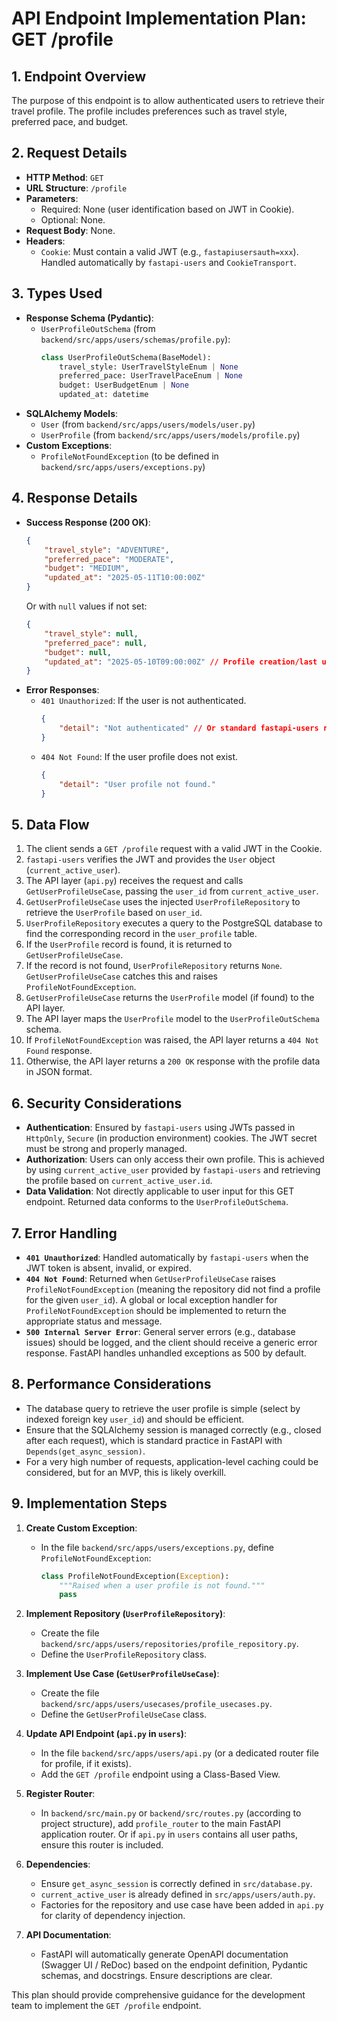 # API Endpoint Implementation Plan: GET /profile
## 1. Endpoint Overview
The purpose of this endpoint is to allow authenticated users to retrieve their travel profile. The profile includes preferences such as travel style, preferred pace, and budget.

## 2. Request Details
-   **HTTP Method**: `GET`
-   **URL Structure**: `/profile`
-   **Parameters**:
    -   Required: None (user identification based on JWT in Cookie).
    -   Optional: None.
-   **Request Body**: None.
-   **Headers**:
    -   `Cookie`: Must contain a valid JWT (e.g., `fastapiusersauth=xxx`). Handled automatically by `fastapi-users` and `CookieTransport`.

## 3. Types Used
-   **Response Schema (Pydantic)**:
    -   `UserProfileOutSchema` (from `backend/src/apps/users/schemas/profile.py`):
        ```python
        class UserProfileOutSchema(BaseModel):
            travel_style: UserTravelStyleEnum | None
            preferred_pace: UserTravelPaceEnum | None
            budget: UserBudgetEnum | None
            updated_at: datetime
        ```
-   **SQLAlchemy Models**:
    -   `User` (from `backend/src/apps/users/models/user.py`)
    -   `UserProfile` (from `backend/src/apps/users/models/profile.py`)
-   **Custom Exceptions**:
    -   `ProfileNotFoundException` (to be defined in `backend/src/apps/users/exceptions.py`)

## 4. Response Details
-   **Success Response (200 OK)**:
    ```json
    {
        "travel_style": "ADVENTURE",
        "preferred_pace": "MODERATE",
        "budget": "MEDIUM",
        "updated_at": "2025-05-11T10:00:00Z"
    }
    ```
    Or with `null` values if not set:
    ```json
    {
        "travel_style": null,
        "preferred_pace": null,
        "budget": null,
        "updated_at": "2025-05-10T09:00:00Z" // Profile creation/last update time, even if empty
    }
    ```
-   **Error Responses**:
    -   `401 Unauthorized`: If the user is not authenticated.
        ```json
        {
            "detail": "Not authenticated" // Or standard fastapi-users response
        }
        ```
    -   `404 Not Found`: If the user profile does not exist.
        ```json
        {
            "detail": "User profile not found."
        }
        ```

## 5. Data Flow
1.  The client sends a `GET /profile` request with a valid JWT in the Cookie.
2.  `fastapi-users` verifies the JWT and provides the `User` object (`current_active_user`).
3.  The API layer (`api.py`) receives the request and calls `GetUserProfileUseCase`, passing the `user_id` from `current_active_user`.
4.  `GetUserProfileUseCase` uses the injected `UserProfileRepository` to retrieve the `UserProfile` based on `user_id`.
5.  `UserProfileRepository` executes a query to the PostgreSQL database to find the corresponding record in the `user_profile` table.
6.  If the `UserProfile` record is found, it is returned to `GetUserProfileUseCase`.
7.  If the record is not found, `UserProfileRepository` returns `None`. `GetUserProfileUseCase` catches this and raises `ProfileNotFoundException`.
8.  `GetUserProfileUseCase` returns the `UserProfile` model (if found) to the API layer.
9.  The API layer maps the `UserProfile` model to the `UserProfileOutSchema` schema.
10. If `ProfileNotFoundException` was raised, the API layer returns a `404 Not Found` response.
11. Otherwise, the API layer returns a `200 OK` response with the profile data in JSON format.

## 6. Security Considerations
-   **Authentication**: Ensured by `fastapi-users` using JWTs passed in `HttpOnly`, `Secure` (in production environment) cookies. The JWT secret must be strong and properly managed.
-   **Authorization**: Users can only access their own profile. This is achieved by using `current_active_user` provided by `fastapi-users` and retrieving the profile based on `current_active_user.id`.
-   **Data Validation**: Not directly applicable to user input for this GET endpoint. Returned data conforms to the `UserProfileOutSchema`.

## 7. Error Handling
-   **`401 Unauthorized`**: Handled automatically by `fastapi-users` when the JWT token is absent, invalid, or expired.
-   **`404 Not Found`**: Returned when `GetUserProfileUseCase` raises `ProfileNotFoundException` (meaning the repository did not find a profile for the given `user_id`). A global or local exception handler for `ProfileNotFoundException` should be implemented to return the appropriate status and message.
-   **`500 Internal Server Error`**: General server errors (e.g., database issues) should be logged, and the client should receive a generic error response. FastAPI handles unhandled exceptions as 500 by default.

## 8. Performance Considerations
-   The database query to retrieve the user profile is simple (select by indexed foreign key `user_id`) and should be efficient.
-   Ensure that the SQLAlchemy session is managed correctly (e.g., closed after each request), which is standard practice in FastAPI with `Depends(get_async_session)`.
-   For a very high number of requests, application-level caching could be considered, but for an MVP, this is likely overkill.

## 9. Implementation Steps

1.  **Create Custom Exception**:
    *   In the file `backend/src/apps/users/exceptions.py`, define `ProfileNotFoundException`:
        ```python
        class ProfileNotFoundException(Exception):
            """Raised when a user profile is not found."""
            pass
        ```

2.  **Implement Repository (`UserProfileRepository`)**:
    *   Create the file `backend/src/apps/users/repositories/profile_repository.py`.
    *   Define the `UserProfileRepository` class.

3.  **Implement Use Case (`GetUserProfileUseCase`)**:
    *   Create the file `backend/src/apps/users/usecases/profile_usecases.py`.
    *   Define the `GetUserProfileUseCase` class.

4.  **Update API Endpoint (`api.py` in `users`)**:
    *   In the file `backend/src/apps/users/api.py` (or a dedicated router file for profile, if it exists).
    *   Add the `GET /profile` endpoint using a Class-Based View.

5.  **Register Router**:
    *   In `backend/src/main.py` or `backend/src/routes.py` (according to project structure), add `profile_router` to the main FastAPI application router.
        Or if `api.py` in `users` contains all user paths, ensure this router is included.

6.  **Dependencies**:
    *   Ensure `get_async_session` is correctly defined in `src/database.py`.
    *   `current_active_user` is already defined in `src/apps/users/auth.py`.
    *   Factories for the repository and use case have been added in `api.py` for clarity of dependency injection.

7.  **API Documentation**:
    *   FastAPI will automatically generate OpenAPI documentation (Swagger UI / ReDoc) based on the endpoint definition, Pydantic schemas, and docstrings. Ensure descriptions are clear.

This plan should provide comprehensive guidance for the development team to implement the `GET /profile` endpoint.
